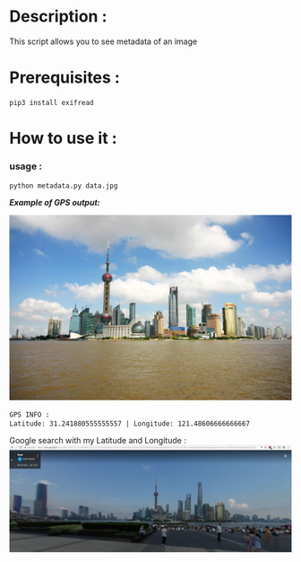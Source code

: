 # Description :
This script allows you to see metadata of an image
# Prerequisites :

```
pip3 install exifread
```

# How to use it :

### usage :
```
python metadata.py data.jpg
```

***Example of GPS output:***

<img src="data.jpg">

```
GPS INFO :
Latitude: 31.241880555555557 | Longitude: 121.48606666666667
```

Google search with my Latitude and Longitude :
<img src="google_search.jpg">
